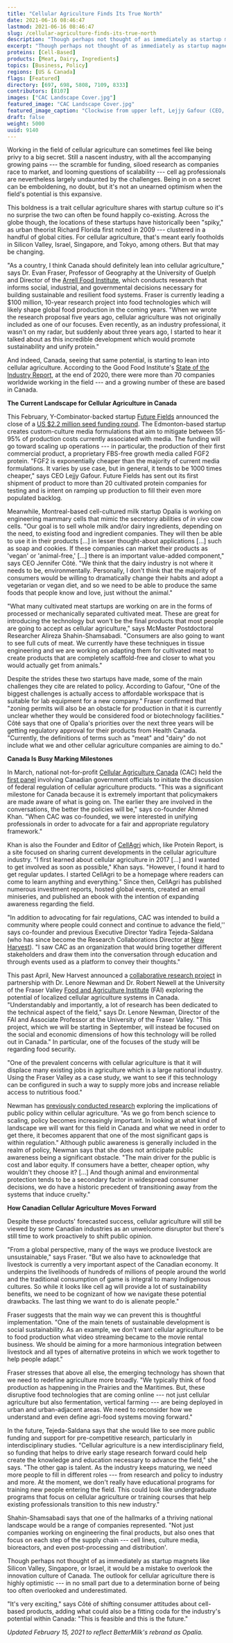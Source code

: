 ```yaml
---
title: "Cellular Agriculture Finds Its True North"
date: 2021-06-16 08:46:47
lastmod: 2021-06-16 08:46:47
slug: /cellular-agriculture-finds-its-true-north
description: "Though perhaps not thought of as immediately as startup magnets like Silicon Valley, Singapore, or Israel, it would be a mistake to overlook the innovation culture of Canada — the outlook for cellular agriculture there is highly optimistic."
excerpt: "Though perhaps not thought of as immediately as startup magnets like Silicon Valley, Singapore, or Israel, it would be a mistake to overlook the innovation culture of Canada — the outlook for cellular agriculture there is highly optimistic."
proteins: [Cell-Based]
products: [Meat, Dairy, Ingredients]
topics: [Business, Policy]
regions: [US & Canada]
flags: [Featured]
directory: [697, 698, 5808, 7109, 8333]
contributors: [8107]
images: ["CAC Landscape Cover.jpg"]
featured_image: "CAC Landscape Cover.jpg"
featured_image_caption: "Clockwise from upper left, Lejjy Gafour (CEO, Future Fields), Lenore Newman (Director, Food and Agriculture Institute), Alireza Shahin-Shamsabadi (Postdoctoral Researcher, McMaster University), Ahmed Khan (Founder &amp; Editor, CellAgri), Avery Parkinson (Volunteer Coordinator, Cellular Agriculture Canada), Yadira Tejeda-Saldana (Research Collaborations Director, New Harvest), Evan Fraser (Director, Arrell Food Institute), Jennifer Côté (CEO, Opalia). Protein Report."
draft: false
weight: 5000
uuid: 9140
---
```

Working in the field of cellular agriculture can sometimes feel like
being privy to a big secret. Still a nascent industry, with all the
accompanying growing pains --- the scramble for funding, siloed research
as companies race to market, and looming questions of scalability ---
cell ag professionals are nevertheless largely undaunted by the
challenges. Being in on a secret can be emboldening, no doubt, but it's
not an unearned optimism when the field's potential is this expansive.

This boldness is a trait cellular agriculture shares with startup
culture so it's no surprise the two can often be found happily
co-existing. Across the globe though, the locations of these startups
have historically been "spiky," as urban theorist Richard Florida first
noted in 2009 --- clustered in a handful of global cities. For cellular
agriculture, that's meant early footholds in Silicon Valley, Israel,
Singapore, and Tokyo, among others. But that may be changing.

"As a country, I think Canada should definitely lean into cellular
agriculture," says Dr. Evan Fraser, Professor of Geography at the
University of Guelph and Director of the [Arrell Food
Institute](https://arrellfoodinstitute.ca/about-the-institute/), which
conducts research that informs social, industrial, and governmental
decisions necessary for building sustainable and resilient food systems.
Fraser is currently leading a \$100 million, 10-year research project
into food technologies which will likely shape global food production in
the coming years. "When we wrote the research proposal five years ago,
cellular agriculture was not originally included as one of our focuses.
Even recently, as an industry professional, it wasn't on my radar, but
suddenly about three years ago, I started to hear it talked about as
this incredible development which would promote sustainability and unify
protein."

And indeed, Canada, seeing that same potential, is starting to lean into
cellular agriculture. According to the Good Food Institute\'s [State of
the Industry Report](https://gfi.org/industry/), at the end of 2020,
there were more than 70 companies worldwide working in the field --- and
a growing number of these are based in Canada.

**The Current Landscape for Cellular Agriculture in Canada**

This February, Y-Combinator-backed startup [Future
Fields](https://www.futurefields.io/) announced the close of a [US \$2.2
million seed funding
round](https://news.crunchbase.com/news/future-fields-lands-2-2m-seed-ships-first-cellular-meat-product/).
The Edmonton-based startup creates custom-culture media formulations
that aim to mitigate between 55-95% of production costs currently
associated with media. The funding will go toward scaling up operations
--- in particular, the production of their first commercial product, a
proprietary FBS-free growth media called FGF2 protein. "FGF2 is
exponentially cheaper than the majority of current media formulations.
It varies by use case, but in general, it tends to be 1000 times
cheaper," says CEO Lejjy Gafour. Future Fields has sent out its first
shipment of product to more than 20 cultivated protein companies for
testing and is intent on ramping up production to fill their even more
populated backlog.

Meanwhile, Montreal-based cell-cultured milk startup Opalia is working
on engineering mammary cells that mimic the secretory abilities of *in
vivo* cow cells. "Our goal is to sell whole milk and/or dairy
ingredients, depending on the need, to existing food and ingredient
companies. They will then be able to use it in their products \[\...\]
in lesser thought-about applications \[\...\] such as soap and cookies.
If these companies can market their products as \'vegan\' or
\'animal-free,\' \[\...\] there is an important value-added component,"
says CEO Jennifer Côté. "We think that the dairy industry is not where
it needs to be, environmentally. Personally, I don't think that the
majority of consumers would be willing to dramatically change their
habits and adopt a vegetarian or vegan diet, and so we need to be able
to produce the same foods that people know and love, just without the
animal."

"What many cultivated meat startups are working on are in the forms of
processed or mechanically separated cultivated meat. These are great for
introducing the technology but won\'t be the final products that most
people are going to accept as cellular agriculture," says McMaster
Postdoctoral Researcher Alireza Shahin-Shamsabadi. "Consumers are also
going to want to see full cuts of meat. We currently have these
techniques in tissue engineering and we are working on adapting them for
cultivated meat to create products that are completely scaffold-free and
closer to what you would actually get from animals."

Despite the strides these two startups have made, some of the main
challenges they cite are related to policy. According to Gafour, "One of
the biggest challenges is actually access to affordable workspace that
is suitable for lab equipment for a new company." Fraser confirmed that
"zoning permits will also be an obstacle for production in that it is
currently unclear whether they would be considered food or biotechnology
facilities." Côté says that one of Opalia's priorities over the next
three years will be getting regulatory approval for their products from
Health Canada. "Currently, the definitions of terms such as "meat" and
"dairy" do not include what we and other cellular agriculture companies
are aiming to do."

**Canada Is Busy Marking Milestones**

In March, national not-for-profit [Cellular Agriculture
Canada](https://www.cellag.ca/) (CAC) held the [first
panel](https://www.proteinreport.org/events/cellular-agriculture-and-canadian-regulatory-framework)
involving Canadian government officials to initiate the discussion of
federal regulation of cellular agriculture products. "This was a
significant milestone for Canada because it is extremely important that
policymakers are made aware of what is going on. The earlier they are
involved in the conversations, the better the policies will be," says
co-founder Ahmed Khan. "When CAC was co-founded, we were interested in
unifying professionals in order to advocate for a fair and appropriate
regulatory framework."

Khan is also the Founder and Editor of [CellAgri](https://cell.ag)
which, like Protein Report, is a site focused on sharing current
developments in the cellular agriculture industry. "I first learned
about cellular agriculture in 2017 \[\...\] and I wanted to get involved
as soon as possible," Khan says. "However, I found it hard to get
regular updates. I started CellAgri to be a homepage where readers can
come to learn anything and everything." Since then, CellAgri has
published numerous investment reports, hosted global events, created an
email miniseries, and published an ebook with the intention of expanding
awareness regarding the field.

"In addition to advocating for fair regulations, CAC was intended to
build a community where people could connect and continue to advance the
field,\'\' says co-founder and previous Executive Director Yadira
Tejeda-Saldana (who has since become the Research Collaborations
Director at [New Harvest](https://new-harvest.org/)). "I saw CAC as an
organization that would bring together different stakeholders and draw
them into the conversation through education and through events used as
a platform to convey their thoughts."

This past April, New Harvest announced a [collaborative research
project](https://new-harvest.org/cellular-agriculture-food-security-canada/)
in partnership with Dr. Lenore Newman and Dr. Robert Newell at the
University of the Fraser Valley [Food and Agriculture
Institute](https://www.ufv.ca/food-agriculture-institute/) (FAI)
exploring the potential of localized cellular agriculture systems in
Canada. "Understandably and importantly, a lot of research has been
dedicated to the technical aspect of the field," says Dr. Lenore Newman,
Director of the FAI and Associate Professor at the University of the
Fraser Valley. "This project, which we will be starting in September,
will instead be focused on the social and economic dimensions of how
this technology will be rolled out in Canada." In particular, one of the
focuses of the study will be regarding food security.

"One of the prevalent concerns with cellular agriculture is that it will
displace many existing jobs in agriculture which is a large national
industry. Using the Fraser Valley as a case study, we want to see if
this technology can be configured in such a way to supply more jobs and
increase reliable access to nutritious food."

Newman has [previously conducted
research](https://www.genomebc.ca/projects/dairy-2-0-exploring-policy-implications-and-public-perceptions-of-cellular-agriculture)
exploring the implications of public policy within cellular agriculture.
"As we go from bench science to scaling, policy becomes increasingly
important. In looking at what kind of landscape we will want for this
field in Canada and what we need in order to get there, it becomes
apparent that one of the most significant gaps is within regulation."
Although public awareness is generally included in the realm of policy,
Newman says that she does not anticipate public awareness being a
significant obstacle. "The main driver for the public is cost and labor
equity. If consumers have a better, cheaper option, why wouldn't they
choose it? \[...\] And though animal and environmental protection tends
to be a secondary factor in widespread consumer decisions, we do have a
historic precedent of transitioning away from the systems that induce
cruelty."

**How Canadian Cellular Agriculture Moves Forward**

Despite these products' forecasted success, cellular agriculture will
still be viewed by some Canadian industries as an unwelcome disruptor
but there's still time to work proactively to shift public opinion.

"From a global perspective, many of the ways we produce livestock are
unsustainable," says Fraser. "But we also have to acknowledge that
livestock is currently a very important aspect of the Canadian economy.
It underpins the livelihoods of hundreds of millions of people around
the world and the traditional consumption of game is integral to many
Indigenous cultures. So while it looks like cell ag will provide a lot
of sustainability benefits, we need to be cognizant of how we navigate
these potential drawbacks. The last thing we want to do is alienate
people."

Fraser suggests that the main way we can prevent this is thoughtful
implementation. "One of the main tenets of sustainable development is
social sustainability. As an example, we don't want cellular agriculture
to be to food production what video streaming became to the movie rental
business. We should be aiming for a more harmonious integration between
livestock and all types of alternative proteins in which we work
together to help people adapt."

Fraser stresses that above all else, the emerging technology has shown
that we need to redefine agriculture more broadly. "We typically think
of food production as happening in the Prairies and the Maritimes. But,
these disruptive food technologies that are coming online --- not just
cellular agriculture but also fermentation, vertical farming --- are
being deployed in urban and urban-adjacent areas. We need to reconsider
how we understand and even define agri-food systems moving forward."

In the future, Tejeda-Saldana says that she would like to see more
public funding and support for pre-competitive research, particularly in
interdisciplinary studies. "Cellular agriculture is a new
interdisciplinary field, so funding that helps to drive early stage
research forward could help create the knowledge and education necessary
to advance the field," she says. "The other gap is talent. As the
industry keeps maturing, we need more people to fill in different roles
--- from research and policy to industry and more. At the moment, we
don't really have educational programs for training new people entering
the field. This could look like undergraduate programs that focus on
cellular agriculture or training courses that help existing
professionals transition to this new industry."

Shahin-Shamsabadi says that one of the hallmarks of a thriving national
landscape would be a range of companies represented. "Not just companies
working on engineering the final products, but also ones that focus on
each step of the supply chain --- cell lines, culture media,
bioreactors, and even post-processing and distribution'.

Though perhaps not thought of as immediately as startup magnets like
Silicon Valley, Singapore, or Israel, it would be a mistake to overlook
the innovation culture of Canada. The outlook for cellular agriculture
there is highly optimistic --- in no small part due to a determination
borne of being too often overlooked and underestimated.

"It's very exciting," says Côté of shifting consumer attitudes about
cell-based products, adding what could also be a fitting coda for the
industry's potential within Canada: "This is feasible and this is the
future."

*Updated February 15, 2021 to reflect BetterMilk\'s rebrand as Opalia.*
